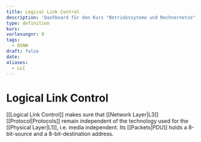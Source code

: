 ```yaml
---
title: Logical Link Control
description: 'Dashboard für den Kurs "Betriebssyteme und Rechnernetze".'
type: definition
kurs: 
vorlesungnr: 0
tags:
  - OSNW
draft: false
date: 
aliases:
  - LLC
---
```


# Logical Link Control

[[Logical Link Control]] makes sure that [[Network Layer|L3]] [[Protocol|Protocols]] remain independent of the technology used for the [[Physical Layer|L1]], i.e. media independent. Its [[Packets|PDU]] holds a 8-bit-source and a 8-bit-destination address.